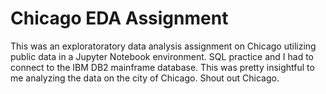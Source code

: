 # Chicago EDA Assignment
This was an exploratoratory data analysis assignment on Chicago utilizing public data in a Jupyter Notebook environment. SQL practice and I had to connect to the IBM DB2 mainframe database. This was pretty insightful to me analyzing the data on the city of Chicago. Shout out Chicago.

